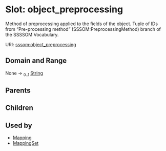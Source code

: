 
# Slot: object_preprocessing


Method of preprocessing applied to the fields of the object. Tuple of IDs from “Pre-processing method” (SSSOM:PreprocessingMethod) branch of the SSSSOM Vocabulary.

URI: [sssom:object_preprocessing](http://w3id.org/sssom/object_preprocessing)


## Domain and Range

None &#8594;  <sub>0..1</sub> [String](types/String.md)

## Parents


## Children


## Used by

 * [Mapping](Mapping.md)
 * [MappingSet](MappingSet.md)
